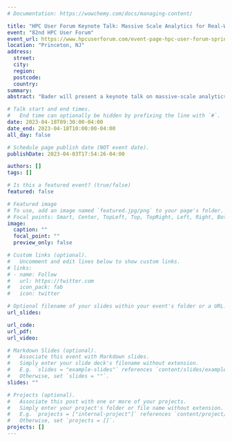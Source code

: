 ```yaml
---
# Documentation: https://wowchemy.com/docs/managing-content/

title: "HPC User Forum Keynote Talk: Massive Scale Analytics for Real-World Applications"
event: "82nd HPC User Forum"
event_url: https://www.hpcuserforum.com/event-page-hpc-user-forum-spring-2023/
location: "Princeton, NJ"
address:
  street:
  city:
  region:
  postcode:
  country:
summary:
abstract: "Bader will present a keynote talk on massive-scale analytics for real-world applications."

# Talk start and end times.
#   End time can optionally be hidden by prefixing the line with `#`.
date: 2023-04-18T09:30:00-04:00
date_end: 2023-04-18T10:00:00-04:00
all_day: false

# Schedule page publish date (NOT event date).
publishDate: 2023-04-03T17:54:26-04:00

authors: []
tags: []

# Is this a featured event? (true/false)
featured: false

# Featured image
# To use, add an image named `featured.jpg/png` to your page's folder. 
# Focal points: Smart, Center, TopLeft, Top, TopRight, Left, Right, BottomLeft, Bottom, BottomRight.
image:
  caption: ""
  focal_point: ""
  preview_only: false

# Custom links (optional).
#   Uncomment and edit lines below to show custom links.
# links:
# - name: Follow
#   url: https://twitter.com
#   icon_pack: fab
#   icon: twitter

# Optional filename of your slides within your event's folder or a URL.
url_slides:

url_code:
url_pdf:
url_video:

# Markdown Slides (optional).
#   Associate this event with Markdown slides.
#   Simply enter your slide deck's filename without extension.
#   E.g. `slides = "example-slides"` references `content/slides/example-slides.md`.
#   Otherwise, set `slides = ""`.
slides: ""

# Projects (optional).
#   Associate this post with one or more of your projects.
#   Simply enter your project's folder or file name without extension.
#   E.g. `projects = ["internal-project"]` references `content/project/deep-learning/index.md`.
#   Otherwise, set `projects = []`.
projects: []
---
```

